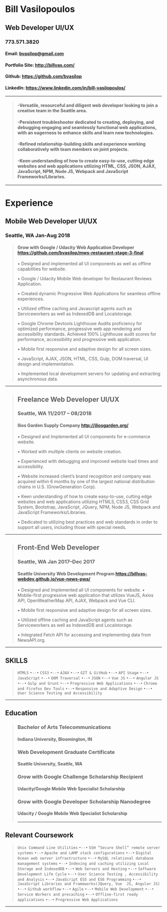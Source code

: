 # Bill Vasilopoulos
## Web Developer UI/UX
### 773.571.3820
#### Email: <bvasilop@gmail.com>
#### Portfolio Site: <http://billvas.com/>
#### Github: <https://github.com/bvasilop>
#### LinkedIn: <https://www.linkedin.com/in/bill-vasilopoulos/>
>
---
>#### -Versatile, resourceful and diligent web developer looking to join a creative team in the Seattle area.
>
>#### -Persistent troubleshooter dedicated to creating, deploying, and debugging engaging and seamlessly functional web applications, with an eagerness to enhance skills and learn new technologies.
>
>#### -Refined relationship-building skills and experience working collaboratively with team members on joint projects.
>
>#### -Keen understanding of how to create easy-to-use, cutting edge websites and web applications utilizing HTML, CSS, JSON, AJAX, JavaScript, NPM, Node JS, Webpack and JavaScript Frameworks/Libraries.
---
# Experience

>
## Mobile Web Developer UI/UX
### Seattle, WA  Jan-Aug 2018

>#### Grow with Google / Udacity Web Application Developer   <https://github.com/bvasilop/mws-restaurant-stage-3-final>
>•	Designed and implemented all UI components as well as offline capabilities for website.
>
>•	Google / Udacity Mobile Web developer for Restaurant Reviews Application.
>
>•	Created dynamic Progressive Web Applications for seamless offline experiences.
>
>•	Utilized offline caching and Javascript agents such as Serviceworkers as well as IndexedDB and Localstorage.
>
>•	Google Chrome Devtools Lighthouse Audits proficiency for optimized performance, progressive web app rendering and accessibility standards. Achieved 100% Lighthouse audit scores for performance, accessibility and progressive web application.
>
>•	Mobile first responsive and adaptive design for all screen sizes.
>
>•	JavaScript, AJAX, JSON, HTML, CSS, Gulp, DOM traversal, UI design and implementation.
>
>•	Implemented local development servers for updating and extracting asynchronous data.
___

>## Freelance Web Developer UI/UX
>### Seattle, WA  11/2017 – 08/2018
>#### Ilios Garden Supply Company <http://iliosgarden.org/>
>
>•	Designed and Implemented all UI components for e-commerce website.
>
>•	Worked with multiple clients on website creation.
>
>•	Experienced with debugging and improved website load times and accessibility.
>
>•	Website increased client’s brand recognition and company was acquired within 6 months by one of the largest national distribution chains in U.S. (GrowGeneration Corp).
>
>•	Keen understanding of how to create easy-to-use, cutting edge websites and web applications utilizing HTML5, CSS3, CSS Grid System, Bootstrap, JavaScript, JQuery, NPM, Node JS, Webpack and JavaScript Frameworks/Libraries.
>
>•	Dedicated to utilizing best practices and web standards in order to support all users, including those with special needs.
___
>## Front-End Web Developer
>### Seattle, WA  Jan 2017–Dec 2017
>#### Seattle University Web Development Program <https://billvas-webdev.github.io/vue-news-pwa/>
>
>•	Designed and Implemented all UI components for website.
>•	Mobile-first progressive web application that utilizes VueJS, Axios API, OpenWeatherMap API, AJAX, Webpack and  Vue CLI.
>
>•	Mobile first responsive and adaptive design for all screen sizes.
>
>•	Utilized offline caching and JavaScript agents such as Serviceworkers as well as IndexedDB and Localstorage.
>
>•	Integrated Fetch API for accessing and implementing data from NewsAPI.org.
---
 ## SKILLS
> `HTML5` `•--•` `CSS3` `•--•` `AJAX` `•--•` `GIT & GitHub` `•--•` `API Usage` `•--•` `JavaScript` `•--•` `DOM Traversal` `•--•` `JSON` `•--•` `Vue JS` `•--•` `Angular JS` `•--•` `Gulp and Grunt` `•--•` `Progressive Web Applications` `•--•` `Chrome and Firefox Dev Tools` `•--•` `Responsive and Adaptive Design` `•--•` `User Science Testing and Accessibility`
---
 ## Education
> ### Bachelor of Arts Telecommunications
> #### Indiana University, Bloomington, IN
> ### Web Development Graduate Certificate
> #### Seattle University, Seattle, WA
> ### Grow with Google Challenge Scholarship Recipient
> #### Udacity/Google Mobile Web Specialist Scholarship
> ### Grow with Google Developer Scholarship Nanodegree
> #### Udacity / Google Mobile Web Specialist Scholarship
>
> ---
 ## Relevant Coursework
> `Unix Command Line Utilities` `•--•`
`SSH “Secure Shell” remote server systems` `•--•`
`Apache and LAMP stack configurations` `•--•`
`Digital Ocean web server infrastructure` `•--•`
`MySQL relational database management systems` `•--•`
`Indexing and caching utilizing Local Storage and IndexedDB` `•--•`
`Web Servers and Hosting` `•--•`
`Software Development Life Cycle` `•--•`
`User Science Testing , Accessibility and Analysis` `•--•`
`JavaScript ES5 and ES6 Programming` `•--•`
`JavaScript Libraries and Frameworks(JQuery, Vue  JS, Angular JS)` `•--•`
`Github workflow` `•--•`
`Agile` `•--•`
`Mobile Web Development` `•--•`
`Service Workers and precaching` `•--•`
`Offline-first ready applications` `•--•`
`Progressive Web Applications`
---